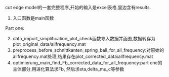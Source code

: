 cut edge model的一套完整程序,开始的输入是excel表格,里边含有results.

1. 入口函数是main函数

Part one:

2. data_import_simplification_plot_check函数导入数据并画图,数据转存为plot_original_data/allfrequency.mat
3. preprocess_before_schnittkanten_spring_ball_for_all_frequency:对原始的allfrequency.mat处理,结果存在plot_corrected_data\allfrequency.mat
4. optimierung_main_find_Fb_corrected_data_for_all_frequency:part one的主体部分,用进化算法求Fb, 然后求eta,delta_mu_c等参数
